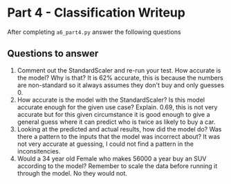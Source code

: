 # Part 4 - Classification Writeup

After completing `a6_part4.py` answer the following questions

## Questions to answer

1. Comment out the StandardScaler and re-run your test. How accurate is the model? Why is that?
It is 62% accurate, this is because the numbers are non-standard so it always assumes they don't buy and only guesses 0.
2. How accurate is the model with the StandardScaler? Is this model accurate enough for the given use case? Explain.
0.69, this is not very accurate but for this given circumstance it is good enough to give a general guess where it can predict who is twice as likely to buy a car.
3. Looking at the predicted and actual results, how did the model do? Was there a pattern to the inputs that the model was incorrect about?
It was not very accurate at guessing, I could not find a pattern in the inconsitencies.
4. Would a 34 year old Female who makes 56000 a year buy an SUV according to the model? Remember to scale the data before running it through the model.
No they would not.
